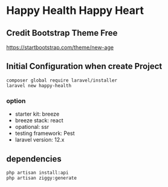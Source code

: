 # Happy Health Happy Heart

## Credit Bootstrap Theme Free
https://startbootstrap.com/theme/new-age 

## Initial Configuration when create Project
```
composer global require laravel/installer
laravel new happy-health
```
### option
- starter kit: breeze
- breeze stack: react
- opational: ssr
- testing framework: Pest
- laravel version: 12.x

## dependencies
```
php artisan install:api
php artisan ziggy:generate
```

